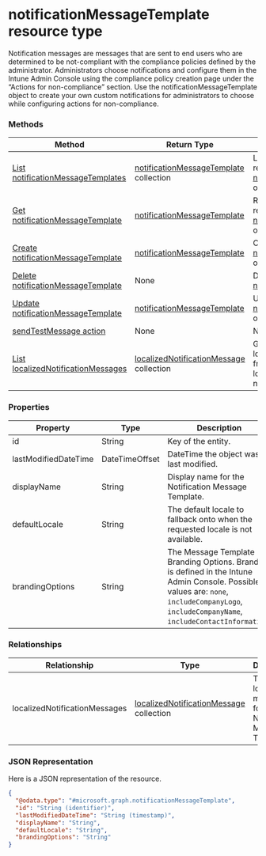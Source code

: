 ﻿# notificationMessageTemplate resource type

Notification messages are messages that are sent to end users who are determined to be not-compliant with the compliance policies defined by the administrator. Administrators choose notifications and configure them in the Intune Admin Console using the compliance policy creation page under the “Actions for non-compliance” section. Use the notificationMessageTemplate object to create your own custom notifications for administrators to choose while configuring actions for non-compliance.
### Methods
|Method|Return Type|Description|
|---|---|---|
|[List notificationMessageTemplates](../api/intune_notification_notificationMessageTemplate_list.md)|[notificationMessageTemplate](../resources/intune_notification_notificationMessageTemplate.md) collection|List properties and relationships of the [notificationMessageTemplate](../resources/intune_notification_notificationMessageTemplate.md) objects.|
|[Get notificationMessageTemplate](../api/intune_notification_notificationMessageTemplate_get.md)|[notificationMessageTemplate](../resources/intune_notification_notificationMessageTemplate.md)|Read properties and relationships of the [notificationMessageTemplate](../resources/intune_notification_notificationMessageTemplate.md) object.|
|[Create notificationMessageTemplate](../api/intune_notification_notificationMessageTemplate_create.md)|[notificationMessageTemplate](../resources/intune_notification_notificationMessageTemplate.md)|Create a new [notificationMessageTemplate](../resources/intune_notification_notificationMessageTemplate.md) object.|
|[Delete notificationMessageTemplate](../api/intune_notification_notificationMessageTemplate_delete.md)|None|Deletes a [notificationMessageTemplate](../resources/intune_notification_notificationMessageTemplate.md).|
|[Update notificationMessageTemplate](../api/intune_notification_notificationMessageTemplate_update.md)|[notificationMessageTemplate](../resources/intune_notification_notificationMessageTemplate.md)|Update the properties of a [notificationMessageTemplate](../resources/intune_notification_notificationMessageTemplate.md) object.|
|[sendTestMessage action](../api/intune_notification_notificationMessageTemplate_sendTestMessage.md)|None|Not yet documented|
|[List localizedNotificationMessages](../api/intune_notification_notificationMessageTemplate_list_localizedNotificationMessage.md)|[localizedNotificationMessage](../resources/intune_notification_localizedNotificationMessage.md) collection|Get the localizedNotificationMessages from the localizedNotificationMessages navigation property.|

### Properties
|Property|Type|Description|
|---|---|---|
|id|String|Key of the entity.|
|lastModifiedDateTime|DateTimeOffset|DateTime the object was last modified.|
|displayName|String|Display name for the Notification Message Template.|
|defaultLocale|String|The default locale to fallback onto when the requested locale is not available.|
|brandingOptions|String|The Message Template Branding Options. Branding is defined in the Intune Admin Console. Possible values are: `none`, `includeCompanyLogo`, `includeCompanyName`, `includeContactInformation`.|

### Relationships
|Relationship|Type|Description|
|---|---|---|
|localizedNotificationMessages|[localizedNotificationMessage](../resources/intune_notification_localizedNotificationMessage.md) collection|The list of localized messages for this Notification Message Template.|

### JSON Representation
Here is a JSON representation of the resource.
<!-- {
  "blockType": "resource",
  "keyProperty": "id",
  "@odata.type": "microsoft.graph.notificationMessageTemplate"
}
-->
```json
{
  "@odata.type": "#microsoft.graph.notificationMessageTemplate",
  "id": "String (identifier)",
  "lastModifiedDateTime": "String (timestamp)",
  "displayName": "String",
  "defaultLocale": "String",
  "brandingOptions": "String"
}
```



